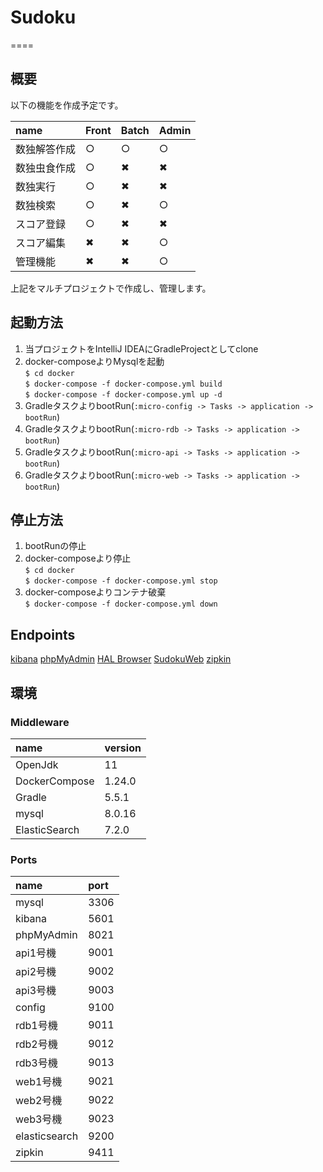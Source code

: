# Sudoku
====

## 概要

以下の機能を作成予定です。

name   | Front | Batch | Admin
:----- | :---- | :---- | :----
数独解答作成 | ○     | ○     | ○
数独虫食作成 | ○     | ✖︎    | ✖︎
数独実行   | ○     | ✖︎    | ✖︎
数独検索   | ○     | ✖︎    | ○
スコア登録  | ○     | ✖︎    | ✖︎
スコア編集  | ✖︎    | ✖︎    | ○
管理機能   | ✖︎    | ✖︎    | ○

上記をマルチプロジェクトで作成し、管理します。

## 起動方法

1. 当プロジェクトをIntelliJ IDEAにGradleProjectとしてclone  
2. docker-composeよりMysqlを起動  
    `$ cd docker`  
    `$ docker-compose -f docker-compose.yml build`  
    `$ docker-compose -f docker-compose.yml up -d`  
3. GradleタスクよりbootRun(`:micro-config -> Tasks -> application -> bootRun`)
4. GradleタスクよりbootRun(`:micro-rdb -> Tasks -> application -> bootRun`)
5. GradleタスクよりbootRun(`:micro-api -> Tasks -> application -> bootRun`)
6. GradleタスクよりbootRun(`:micro-web -> Tasks -> application -> bootRun`)

## 停止方法

1. bootRunの停止  
2. docker-composeより停止  
    `$ cd docker`  
    `$ docker-compose -f docker-compose.yml stop`
3. docker-composeよりコンテナ破棄  
    `$ docker-compose -f docker-compose.yml down`
    
## Endpoints

[kibana][]
[phpMyAdmin][]
[HAL Browser][] 
[SudokuWeb][] 
[zipkin][]
    
## 環境

### Middleware

| name              | version
| :---------------- | :-------
| OpenJdk           | 11
| DockerCompose     | 1.24.0
| Gradle            | 5.5.1 
| mysql             | 8.0.16 
| ElasticSearch     | 7.2.0 

### Ports

| name              | port
| :---------------- | :-------
| mysql             | 3306
| kibana            | 5601
| phpMyAdmin        | 8021
| api1号機           | 9001
| api2号機           | 9002
| api3号機           | 9003
| config            | 9100
| rdb1号機           | 9011
| rdb2号機           | 9012
| rdb3号機           | 9013
| web1号機           | 9021
| web2号機           | 9022
| web3号機           | 9023
| elasticsearch     | 9200
| zipkin            | 9411

[kibana]: http://localhost:5601     "kibana"
[phpMyAdmin]: http://localhost:8021/     "phpMyAdmin"
[HAL Browser]: http://localhost:9011/SudokuRdb/browser/index.html#/     "HAL Browser"
[SudokuWeb]: http://localhost:9021/SudokuWeb/linkList     "SudokuWeb"
[zipkin]: http://localhost:9411/zipkin     "zipkin"

